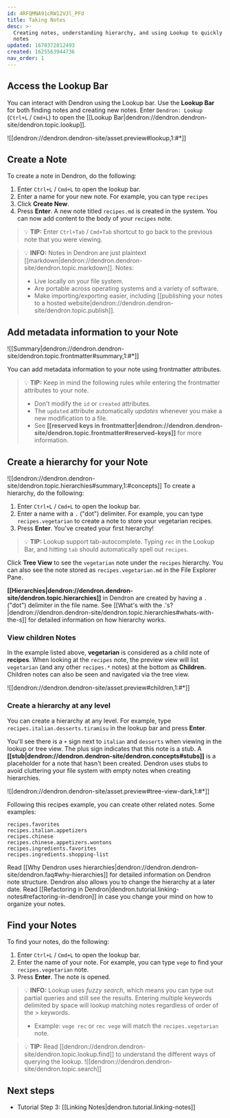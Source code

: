 ```yaml
---
id: 4RFQMNA91cRW12VJl_PFd
title: Taking Notes
desc: >-
  Creating notes, understanding hierarchy, and using Lookup to quickly find your
  notes
updated: 1670372812493
created: 1625563944736
nav_order: 1
---
```


## Access the Lookup Bar

You can interact with Dendron using the Lookup bar. Use the **Lookup Bar** for both finding notes and creating new notes. Enter `Dendron: Lookup` (`Ctrl+L` / `Cmd+L`) to open the [[Lookup Bar|dendron://dendron.dendron-site/dendron.topic.lookup]]. 

![[dendron://dendron.dendron-site/asset.preview#lookup,1:#*]]

## Create a Note

To create a note in Dendron, do the following:
1. Enter `Ctrl+L` / `Cmd+L` to open the lookup bar. 
2. Enter a name for your new note. For example, you can type `recipes`
3. Click **Create New**.
4. Press **Enter**. A new note titled `recipes.md` is created in the system. You can now add content to the body of your `recipes` note.

> 💡 **TIP:** Enter `Ctrl+Tab` / `Cmd+Tab` shortcut to go back to the previous note that you were viewing.

> 💡 **INFO:** Notes in Dendron are just plaintext [[markdown|dendron://dendron.dendron-site/dendron.topic.markdown]]. Notes:
> - Live locally on your file system.
> - Are portable across operating systems and a variety of software.
> - Make importing/exporting easier, including [[publishing your notes to a hosted website|dendron://dendron.dendron-site/dendron.topic.publish]].

## Add metadata information to your Note

![[Summary|dendron://dendron.dendron-site/dendron.topic.frontmatter#summary,1:#*]]

You can add metadata information to your note using frontmatter attributes.

> 💡 **TIP:** Keep in mind the following rules while entering the frontmatter attributes to your note.
> - Don't modify the `id` or `created` attributes.
> - The `updated` attribute automatically _updates_ whenever you make a new modification to a file.
> - See **[[reserved keys in frontmatter|dendron://dendron.dendron-site/dendron.topic.frontmatter#reserved-keys]]** for more information.

## Create a hierarchy for your Note

![[dendron://dendron.dendron-site/dendron.topic.hierarchies#summary,1:#concepts]]
To create a hierarchy, do the following:
1. Enter `Ctrl+L` / `Cmd+L` to open the lookup bar. 
2. Enter a name with a `.` ("dot") delimiter. For example, you can type `recipes.vegetarian` to create a note to store your vegetarian recipes.
3. Press **Enter**.
You've created your first hierarchy! 

> 💡 **TIP:** Lookup support tab-autocomplete. Typing `rec` in the Lookup Bar, and hitting `tab` should automatically spell out `recipes`.

Click **Tree View** to see the `vegetarian` note under the `recipes` hierarchy. You can also see the note stored as `recipes.vegetarian.md` in the File Explorer Pane.

**[[Hierarchies|dendron://dendron.dendron-site/dendron.topic.hierarchies]]** in Dendron are created by having a `.` ("dot") delimiter in the file name. See [[What's with the .'s?|dendron://dendron.dendron-site/dendron.topic.hierarchies#whats-with-the-s]] for detailed information on how hierarchy works.

### View children Notes

In the example listed above, **vegetarian** is considered as a child note of **recipes**. When looking at the `recipes` note, the preview view will list `vegetarian` (and any other `recipes.*` notes) at the bottom as **Children.** Children notes can also be seen and navigated via the tree view.

![[dendron://dendron.dendron-site/asset.preview#children,1:#*]]

### Create a hierarchy at any level

You can create a hierarchy at any level. For example, type `recipes.italian.desserts.tiramisu` in the lookup bar and press **Enter**.

You'll see there is a `+` sign next to `italian` and `desserts` when viewing in the lookup or tree view. The plus sign indicates that this note is a stub. A **[[stub|dendron://dendron.dendron-site/dendron.concepts#stubs]]** is a placeholder for a note that hasn't been created. Dendron uses stubs to avoid cluttering your file system with empty notes when creating hierarchies.

![[dendron://dendron.dendron-site/asset.preview#tree-view-dark,1:#*]]

Following this recipes example, you can create other related notes. Some examples:

```
recipes.favorites
recipes.italian.appetizers
recipes.chinese
recipes.chinese.appetizers.wontons
recipes.ingredients.favorites
recipes.ingredients.shopping-list
```

Read [[Why Dendron uses hierarchies|dendron://dendron.dendron-site/dendron.faq#why-hierarchies]] for detailed information on Dendron note structure. Dendron also allows you to change the hierarchy at a later date. Read [[Refactoring in Dendron|dendron.tutorial.linking-notes#refactoring-in-dendron]] in case you change your mind on how to organize your notes.

## Find your Notes

To find your notes, do the following:
1. Enter `Ctrl+L` / `Cmd+L` to open the lookup bar. 
2. Enter the name of your note. For example, you can type `vege` to find your `recipes.vegetarian` note.
3. Press **Enter**. The note is opened.

> 💡 **INFO:** Lookup uses _fuzzy search_, which means you can type out partial queries and still see the results. Entering multiple keywords delimited by space will lookup matching notes regardless of order of the > keywords.
> - Example: `vege rec` or `rec vege` will match the `recipes.vegetarian` note.

> 💡 **TIP:** Read [[dendron://dendron.dendron-site/dendron.topic.lookup.find]] to understand the different ways of querying the lookup.
> ![[dendron://dendron.dendron-site/dendron.topic.search]]

## Next steps

- Tutorial Step 3: [[Linking Notes|dendron.tutorial.linking-notes]]